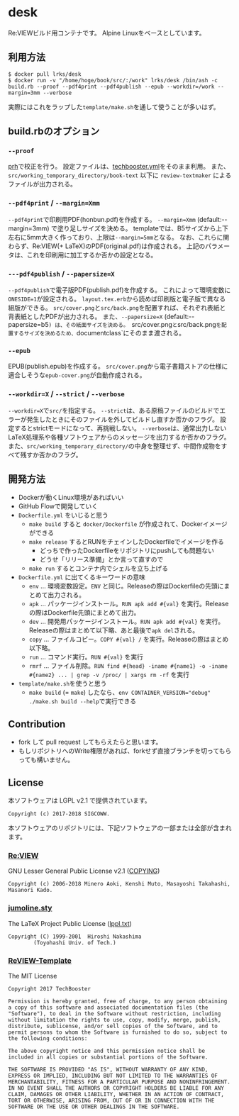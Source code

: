# desk
Re:VIEWビルド用コンテナです。
Alpine Linuxをベースとしています。


## 利用方法
```
$ docker pull lrks/desk
$ docker run -v "/home/hoge/book/src/:/work" lrks/desk /bin/ash -c build.rb --proof --pdf4print --pdf4publish --epub --workdir=/work --margin=3mm --verbose
```
実際にはこれをラップした`template/make.sh`を通して使うことが多いはず。


## build.rbのオプション
### `--proof`
[prh](https://github.com/prh/prh)で校正を行う。
設定ファイルは、[techbooster.yml](https://github.com/prh/rules/blob/master/media/techbooster.yml)をそのまま利用。
また、 `src/working_temporary_directory/book-text` 以下に `review-textmaker` によるファイルが出力される。

### `--pdf4print` / `--margin=Xmm`
`--pdf4print`で印刷用PDF(honbun.pdf)を作成する。
`--margin=Xmm` (default:--margin=3mm) で塗り足しサイズを決める。
templateでは、B5サイズから上下左右に5mm大きく作っており、上限は`--margin=5mm`となる。
なお、これらに関わらず、Re:VIEW(+ LaTeX)のPDF(original.pdf)は作成される。
上記のパラメータは、これを印刷用に加工するか否かの設定となる。

### `---pdf4publish` / `--papersize=X`
`--pdf4publish`で電子版PDF(publish.pdf)を作成する。
これによって環境変数に`ONESIDE=1`が設定される。
`layout.tex.erb`から読めば印刷版と電子版で異なる組版ができる。
`src/cover.png`と`src/back.png`を配置すれば、それぞれ表紙と背表紙としたPDFが出力される。
また、`--papersize=X` (default:--papersize=b5`) は、その紙面サイズを決める。
`src/cover.png`と`src/back.png`を配置するサイズを決めるため、`documentclass`にそのまま渡される。

### `--epub`
EPUB(publish.epub)を作成する。
`src/cover.png`から電子書籍ストアの仕様に適合しそうな`epub-cover.png`が自動作成される。

### `--workdir=X` / `--strict` / `--verbose`
`--workdir=X`で`src/`を指定する。
`--strict`は、ある原稿ファイルのビルドでエラーが発生したときにそのファイルを外してビルドし直すか否かのフラグ。
設定するとstrictモードになって、再挑戦しない。
`--verbose`は、通常出力しないLaTeX処理系や各種ソフトウェアからのメッセージを出力するか否かのフラグ。
また、`src/working_temporary_directory/`の中身を整理せず、中間作成物をすべて残すか否かのフラグ。


## 開発方法
* Dockerが動くLinux環境があればいい
* GitHub Flowで開発していく
* `Dockerfile.yml` をいじると思う
  * `make build` すると `docker/Dockerfile` が作成されて、Dockerイメージができる
  * `make release` するとRUNをチェインしたDockerfileでイメージを作る
    * どっちで作ったDockerfileをリポジトリにpushしても問題ない
	* どうせ「リリース準備」とか言って直すので
  * `make run` するとコンテナ内でシェルを立ち上げる
* `Dockerfile.yml` に出てくるキーワードの意味
  * `env` ... 環境変数設定。`ENV` と同じ。Releaseの際はDockerfileの先頭にまとめて出力される。
  * `apk` ... パッケージインストール。`RUN apk add #{val}` を実行。Releaseの際はDockerfile先頭にまとめて出力。
  * `dev` ... 開発用パッケージインストール。`RUN apk add #{val}` を実行。Releaseの際はまとめて以下略、あと最後で`apk del`される。
  * `copy` ... ファイルコピー。`COPY #{val} /` を実行。Releaseの際はまとめ以下略。
  * `run` ... コマンド実行。`RUN #{val}` を実行
  * `rmrf` ... ファイル削除。`RUN find #{head} -iname #{name1} -o -iname #{name2} ... | grep -v /proc/ | xargs rm -rf` を実行
* `template/make.sh`を使うと思う
  * `make build` (= `make`) したなら、`env CONTAINER_VERSION="debug" ./make.sh build --help`で実行できる

## Contribution
* fork して pull request してもらえたらと思います。
* もしリポジトリへのWrite権限があれば、forkせず直接ブランチを切ってもらっても構いません。


## License
本ソフトウェアは LGPL v2.1 で提供されています。
```
Copyright (c) 2017-2018 SIGCOWW.
```

本ソフトウェアのリポジトリには、下記ソフトウェアの一部または全部が含まれます。

### [Re:VIEW](https://github.com/kmuto/review)
GNU Lesser General Public License v2.1 ([COPYING](https://github.com/kmuto/review/blob/master/COPYING))
```
Copyright (c) 2006-2018 Minero Aoki, Kenshi Muto, Masayoshi Takahashi, Masanori Kado.
```

### [jumoline.sty](http://www.para.media.kyoto-u.ac.jp/latex/)
The LaTeX Project Public License ([lppl.txt](https://www.latex-project.org/lppl.txt))
```
Copyright (C) 1999-2001  Hiroshi Nakashima
        (Toyohashi Univ. of Tech.)
```

### [ReVIEW-Template](https://github.com/TechBooster/ReVIEW-Template)
The MIT License
```
Copyright 2017 TechBooster

Permission is hereby granted, free of charge, to any person obtaining a copy of this software and associated documentation files (the "Software"), to deal in the Software without restriction, including without limitation the rights to use, copy, modify, merge, publish, distribute, sublicense, and/or sell copies of the Software, and to permit persons to whom the Software is furnished to do so, subject to the following conditions:

The above copyright notice and this permission notice shall be included in all copies or substantial portions of the Software.

THE SOFTWARE IS PROVIDED "AS IS", WITHOUT WARRANTY OF ANY KIND, EXPRESS OR IMPLIED, INCLUDING BUT NOT LIMITED TO THE WARRANTIES OF MERCHANTABILITY, FITNESS FOR A PARTICULAR PURPOSE AND NONINFRINGEMENT. IN NO EVENT SHALL THE AUTHORS OR COPYRIGHT HOLDERS BE LIABLE FOR ANY CLAIM, DAMAGES OR OTHER LIABILITY, WHETHER IN AN ACTION OF CONTRACT, TORT OR OTHERWISE, ARISING FROM, OUT OF OR IN CONNECTION WITH THE SOFTWARE OR THE USE OR OTHER DEALINGS IN THE SOFTWARE.
```
